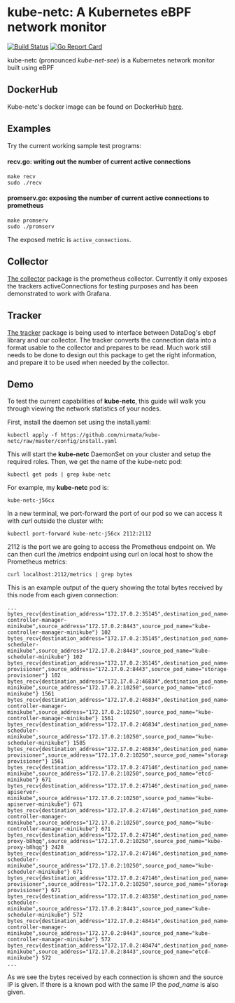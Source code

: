 # kube-netc: A Kubernetes eBPF network monitor

[![Build Status](https://travis-ci.org/nirmata/kube-netc.svg?branch=master)](https://travis-ci.org/nirmata/kube-netc) [![Go Report Card](https://goreportcard.com/badge/github.com/nirmata/kube-netc)](https://goreportcard.com/report/github.com/nirmata/kube-netc)


kube-netc (pronounced <i>kube-net-see</i>) is a Kubernetes network monitor built using eBPF

## DockerHub

Kube-netc's docker image can be found on DockerHub [here](https://hub.docker.com/r/nirmata/kube-netc).

## Examples

Try the current working sample test programs:

#### recv.go: writing out the number of current active connections

```
make recv
sudo ./recv
```

#### promserv.go: exposing the number of current active connections to prometheus

```
make promserv
sudo ./promserv
```
The exposed metric is `active_connections`.

## Collector

[The collector](collector/) package is the prometheus collector. Currently it only exposes the trackers activeConnections for testing purposes and has been demonstrated to work with Grafana.

## Tracker

[The tracker](tracker/) package is being used to interface between DataDog's ebpf library and our collector. The tracker converts the connection data into a format usable to the collector and prepares to be read. Much work still needs to be done to design out this package to get the right information, and prepare it to be used when needed by the collector.

## Demo

To test the current capabilities of **kube-netc**, this guide will walk you through viewing the network statistics of your nodes.

First, install the daemon set using the install.yaml:

``` 
kubectl apply -f https://github.com/nirmata/kube-netc/raw/master/config/install.yaml
```

This will start the **kube-netc** DaemonSet on your cluster and setup the required roles. Then, we get the name of the kube-netc pod:

```
kubectl get pods | grep kube-netc
```

For example, my **kube-netc** pod is:

```
kube-netc-j56cx
```
In a new terminal, we port-forward the port of our pod so we can access it with *curl* outside the cluster with:

```
kubectl port-forward kube-netc-j56cx 2112:2112
```

2112 is the port we are going to access the Prometheus endpoint on. We can then curl the /metrics endpoint using curl on local host to show the Prometheus metrics:

```
curl localhost:2112/metrics | grep bytes
```

This is an example output of the query showing the total bytes received by this node from each given connection:

```
...
bytes_recv{destination_address="172.17.0.2:35145",destination_pod_name="kube-controller-manager-minikube",source_address="172.17.0.2:8443",source_pod_name="kube-controller-manager-minikube"} 102
bytes_recv{destination_address="172.17.0.2:35145",destination_pod_name="kube-scheduler-minikube",source_address="172.17.0.2:8443",source_pod_name="kube-scheduler-minikube"} 102
bytes_recv{destination_address="172.17.0.2:35145",destination_pod_name="storage-provisioner",source_address="172.17.0.2:8443",source_pod_name="storage-provisioner"} 102
bytes_recv{destination_address="172.17.0.2:46834",destination_pod_name="etcd-minikube",source_address="172.17.0.2:10250",source_pod_name="etcd-minikube"} 1561
bytes_recv{destination_address="172.17.0.2:46834",destination_pod_name="kube-controller-manager-minikube",source_address="172.17.0.2:10250",source_pod_name="kube-controller-manager-minikube"} 1561
bytes_recv{destination_address="172.17.0.2:46834",destination_pod_name="kube-scheduler-minikube",source_address="172.17.0.2:10250",source_pod_name="kube-scheduler-minikube"} 1585
bytes_recv{destination_address="172.17.0.2:46834",destination_pod_name="storage-provisioner",source_address="172.17.0.2:10250",source_pod_name="storage-provisioner"} 1561
bytes_recv{destination_address="172.17.0.2:47146",destination_pod_name="etcd-minikube",source_address="172.17.0.2:10250",source_pod_name="etcd-minikube"} 671
bytes_recv{destination_address="172.17.0.2:47146",destination_pod_name="kube-apiserver-minikube",source_address="172.17.0.2:10250",source_pod_name="kube-apiserver-minikube"} 671
bytes_recv{destination_address="172.17.0.2:47146",destination_pod_name="kube-controller-manager-minikube",source_address="172.17.0.2:10250",source_pod_name="kube-controller-manager-minikube"} 671
bytes_recv{destination_address="172.17.0.2:47146",destination_pod_name="kube-proxy-b8hqq",source_address="172.17.0.2:10250",source_pod_name="kube-proxy-b8hqq"} 2428
bytes_recv{destination_address="172.17.0.2:47146",destination_pod_name="kube-scheduler-minikube",source_address="172.17.0.2:10250",source_pod_name="kube-scheduler-minikube"} 671
bytes_recv{destination_address="172.17.0.2:47146",destination_pod_name="storage-provisioner",source_address="172.17.0.2:10250",source_pod_name="storage-provisioner"} 671
bytes_recv{destination_address="172.17.0.2:48358",destination_pod_name="kube-scheduler-minikube",source_address="172.17.0.2:8443",source_pod_name="kube-scheduler-minikube"} 572
bytes_recv{destination_address="172.17.0.2:48414",destination_pod_name="kube-controller-manager-minikube",source_address="172.17.0.2:8443",source_pod_name="kube-controller-manager-minikube"} 572
bytes_recv{destination_address="172.17.0.2:48474",destination_pod_name="etcd-minikube",source_address="172.17.0.2:8443",source_pod_name="etcd-minikube"} 572
...
```

As we see the bytes received by each connection is shown and the source IP is given. If there is a known pod with the same IP the *pod_name* is also given.
